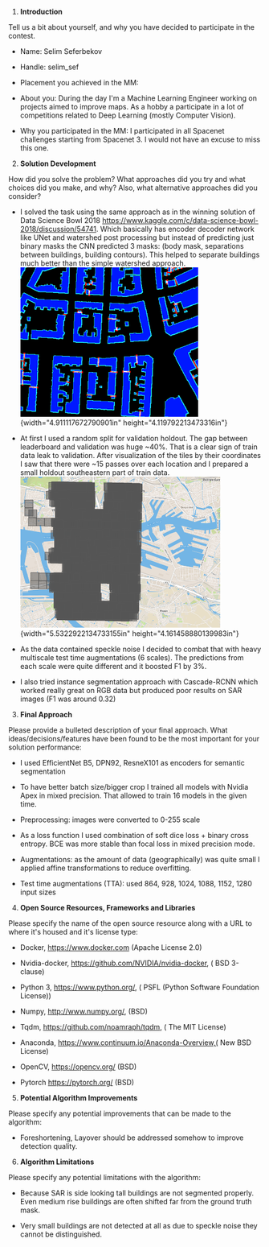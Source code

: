 1.  **Introduction**

Tell us a bit about yourself, and why you have decided to participate
in the contest.

-   Name: Selim Seferbekov

-   Handle: selim_sef

-   Placement you achieved in the MM:

-   About you: During the day I'm a Machine Learning Engineer working on
    projects aimed to improve maps. As a hobby a participate in a lot
    of competitions related to Deep Learning (mostly Computer Vision).

-   Why you participated in the MM: I participated in all Spacenet
    challenges starting from Spacenet 3. I would not have an excuse to
    miss this one.

2.  **Solution Development**

How did you solve the problem? What approaches did you try and what
choices did you make, and why? Also, what alternative approaches did
you consider?

-   I solved the task using the same approach as in the winning solution
    of Data Science Bowl 2018
    https://www.kaggle.com/c/data-science-bowl-2018/discussion/54741.
    Which basically has encoder decoder network like UNet and
    watershed post processing but instead of predicting just binary
    masks the CNN predicted 3 masks: (body mask, separations between
    buildings, building contours). This helped to separate buildings
    much better than the simple watershed
    approach.![](media/image1.png){width="4.911117672790901in"
    height="4.119792213473316in"}

-   At first I used a random split for validation holdout. The gap
    between leaderboard and validation was huge \~40%. That is a clear
    sign of train data leak to validation. After visualization of the
    tiles by their coordinates I saw that there were \~15 passes over
    each location and I prepared a small holdout southeastern part of
    train data.![](media/image2.png){width="5.5322922134733155in"
    height="4.161458880139983in"}

-   As the data contained speckle noise I decided to combat that with
    heavy multiscale test time augmentations (6 scales). The
    predictions from each scale were quite different and it boosted F1
    by 3%.

-   I also tried instance segmentation approach with Cascade-RCNN which
    worked really great on RGB data but produced poor results on SAR
    images (F1 was around 0.32)

3.  **Final Approach**

Please provide a bulleted description of your final approach. What
ideas/decisions/features have been found to be the most important for
your solution performance:

-   I used EfficientNet B5, DPN92, ResneX101 as encoders for semantic
    segmentation

-   To have better batch size/bigger crop I trained all models with
    Nvidia Apex in mixed precision. That allowed to train 16 models in
    the given time.

-   Preprocessing: images were converted to 0-255 scale

-   As a loss function I used combination of soft dice loss + binary
    cross entropy. BCE was more stable than focal loss in mixed
    precision mode.

-   Augmentations: as the amount of data (geographically) was quite
    small I applied affine transformations to reduce overfitting.

-   Test time augmentations (TTA): used 864, 928, 1024, 1088, 1152, 1280
    input sizes

4.  **Open Source Resources, Frameworks and Libraries**

Please specify the name of the open source resource along with a URL
to where it's housed and it's license type:

-   Docker, https://www.docker.com (Apache License 2.0)

-   Nvidia-docker, https://github.com/NVIDIA/nvidia-docker, ( BSD
    3-clause)

-   Python 3, https://www.python.org/, ( PSFL (Python Software
    Foundation License))

-   Numpy, http://www.numpy.org/, (BSD)

-   Tqdm, https://github.com/noamraph/tqdm, ( The MIT License)

-   Anaconda, https://www.continuum.io/Anaconda-Overview,( New BSD
    License)

-   OpenCV, https://opencv.org/ (BSD)

-   Pytorch https://pytorch.org/ (BSD)

5.  **Potential Algorithm Improvements**

Please specify any potential improvements that can be made to the
algorithm:

-   Foreshortening, Layover should be addressed somehow to improve
    detection quality.

6.  **Algorithm Limitations**

Please specify any potential limitations with the algorithm:

-   Because SAR is side looking tall buildings are not segmented
    properly. Even medium rise buildings are often shifted far from
    the ground truth mask.

-   Very small buildings are not detected at all as due to speckle noise
    they cannot be distinguished.
